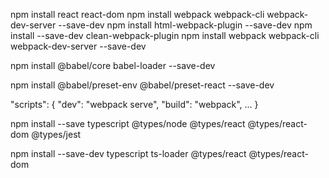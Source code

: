
npm install react react-dom
npm install webpack webpack-cli webpack-dev-server --save-dev
npm install html-webpack-plugin --save-dev
npm install --save-dev clean-webpack-plugin
npm install webpack webpack-cli webpack-dev-server --save-dev

npm install @babel/core babel-loader --save-dev



npm install @babel/preset-env @babel/preset-react --save-dev


"scripts": {
  "dev": "webpack serve",
  "build": "webpack",
  ...
}

npm install --save typescript @types/node @types/react @types/react-dom @types/jest

npm install --save-dev typescript ts-loader @types/react @types/react-dom